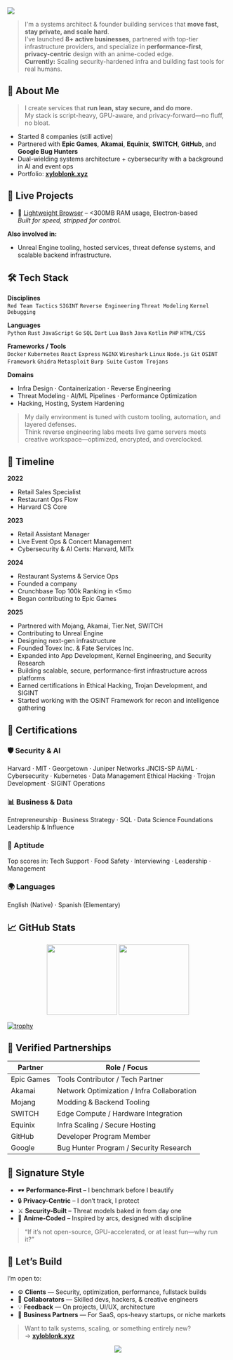 <!-- Banner -->
<img src="https://capsule-render.vercel.app/api?type=waving&color=4B4453&height=200&section=header&text=Xylo%20%7C%20Systems%20Architect%20%7C%20Technologist&fontColor=ffffff&fontSize=30&animation=fadeIn" />

> I'm a systems architect & founder building services that **move fast, stay private, and scale hard**.  
> I've launched **8+ active businesses**, partnered with top-tier infrastructure providers, and specialize in **performance-first**, **privacy-centric** design with an anime-coded edge.  
> **Currently:** Scaling security-hardened infra and building fast tools for real humans.

## 🧠 About Me

> I create services that **run lean, stay secure, and do more.**  
> My stack is script-heavy, GPU-aware, and privacy-forward—no fluff, no bloat.

- Started 8 companies (still active)
- Partnered with **Epic Games**, **Akamai**, **Equinix**, **SWITCH**, **GitHub**, and **Google Bug Hunters**
- Dual-wielding systems architecture + cybersecurity with a background in AI and event ops
- Portfolio: [**xyloblonk.xyz**](https://xyloblonk.xyz)

## 🧪 Live Projects

- 🧊 [Lightweight Browser](https://github.com/xyloblonk/lightweight-browser) – <300MB RAM usage, Electron-based  
  _Built for speed, stripped for control._

**Also involved in:**
- Unreal Engine tooling, hosted services, threat defense systems, and scalable backend infrastructure.

## 🛠️ Tech Stack

**Disciplines**  
`Red Team Tactics` `SIGINT` `Reverse Engineering` `Threat Modeling` `Kernel Debugging`

**Languages**  
`Python` `Rust` `JavaScript` `Go` `SQL` `Dart` `Lua` `Bash` `Java` `Kotlin` `PHP` `HTML/CSS`

**Frameworks / Tools**  
`Docker` `Kubernetes` `React` `Express` `NGINX` `Wireshark` `Linux` `Node.js` `Git`
`OSINT Framework` `Ghidra` `Metasploit` `Burp Suite` `Custom Trojans`

**Domains**  
- Infra Design · Containerization · Reverse Engineering  
- Threat Modeling · AI/ML Pipelines · Performance Optimization  
- Hacking, Hosting, System Hardening  

> My daily environment is tuned with custom tooling, automation, and layered defenses.  
> Think reverse engineering labs meets live game servers meets creative workspace—optimized, encrypted, and overclocked.

## 📜 Timeline

**2022**  
- Retail Sales Specialist  
- Restaurant Ops Flow  
- Harvard CS Core

**2023**  
- Retail Assistant Manager  
- Live Event Ops & Concert Management  
- Cybersecurity & AI Certs: Harvard, MITx

**2024**  
- Restaurant Systems & Service Ops  
- Founded a company  
- Crunchbase Top 100k Ranking in <5mo  
- Began contributing to Epic Games

**2025**  
- Partnered with Mojang, Akamai, Tier.Net, SWITCH  
- Contributing to Unreal Engine  
- Designing next-gen infrastructure
- Founded Tovex Inc. & Fate Services Inc.
- Expanded into App Development, Kernel Engineering, and Security Research
- Building scalable, secure, performance-first infrastructure across platforms
- Earned certifications in Ethical Hacking, Trojan Development, and SIGINT
- Started working with the OSINT Framework for recon and intelligence gathering

## 🧰 Certifications

### 🛡️ Security & AI  
Harvard · MIT · Georgetown · Juniper Networks JNCIS-SP
AI/ML · Cybersecurity · Kubernetes · Data Management
Ethical Hacking · Trojan Development · SIGINT Operations

### 📊 Business & Data  
Entrepreneurship · Business Strategy · SQL · Data Science Foundations  
Leadership & Influence

### 🧠 Aptitude  
Top scores in: Tech Support · Food Safety · Interviewing · Leadership · Management

### 🌍 Languages  
English (Native) · Spanish (Elementary)

## 📈 GitHub Stats
<p align="center">
  <img src="https://github-readme-stats.vercel.app/api?username=xyloblonk&show_icons=true&theme=graywhite&hide_border=true&count_private=true" height="160"/>
  <img src="https://github-readme-streak-stats.herokuapp.com?user=xyloblonk&theme=graywhite&hide_border=true" height="160"/>
</p>

[![trophy](https://github-profile-trophy.vercel.app/?username=xyloblonk&theme=onedark)](https://github.com/ryo-ma/github-profile-trophy)

## 🔗 Verified Partnerships

| Partner         | Role / Focus                                  |
|-----------------|-----------------------------------------------|
| Epic Games      | Tools Contributor / Tech Partner              |
| Akamai          | Network Optimization / Infra Collaboration    |
| Mojang          | Modding & Backend Tooling                     |
| SWITCH          | Edge Compute / Hardware Integration           |
| Equinix         | Infra Scaling / Secure Hosting                |
| GitHub          | Developer Program Member                      |
| Google          | Bug Hunter Program / Security Research        |

## 🎌 Signature Style

- 🕶️ **Performance-First** – I benchmark before I beautify  
- 🔒 **Privacy-Centric** – I don’t track, I protect  
- ⚔️ **Security-Built** – Threat models baked in from day one  
- 🌌 **Anime-Coded** – Inspired by arcs, designed with discipline

> “If it’s not open-source, GPU-accelerated, or at least fun—why run it?”

## 🤝 Let’s Build

I’m open to:

- ⚙️ **Clients** — Security, optimization, performance, fullstack builds  
- 🧠 **Collaborators** — Skilled devs, hackers, & creative engineers  
- 💡 **Feedback** — On projects, UI/UX, architecture  
- 🧭 **Business Partners** — For SaaS, ops-heavy startups, or niche markets

> Want to talk systems, scaling, or something entirely new?  
> → [**xyloblonk.xyz**](https://xyloblonk.xyz)

<div align="center">
  <img src="https://capsule-render.vercel.app/api?type=waving&color=4B4453&height=120&section=footer"/>
</div>
